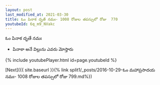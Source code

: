 ```yaml
---
layout: post
last_modified_at: 2021-03-30
title: ఓం పినాక దృతే నమః- 1008 రోజుల తపస్సులో రోజు  770
youtubeId: 6q_m9_NVakc
---
```

 
 
 ఓం పినాక దృతే నమః  
 
 -  పినాకా అనే విల్లును ఎవరు మోస్తారు 
 
  
 
  
 
 
 
 
 
 


{% include youtubePlayer.html id=page.youtubeId %}
 
[Next]({{ site.baseurl }}{% link  split1/_posts/2016-10-29-ఓం మహాప్రసాదయ నమః- 1008 రోజుల తపస్సులో రోజు  799.md%})
 
